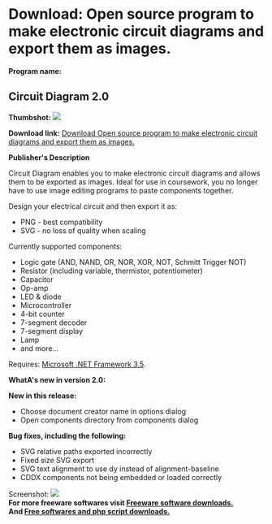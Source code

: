 # Download: Open source program to make electronic circuit diagrams and export them as images.

**Program name:**

## Circuit Diagram 2.0

  
**Thumbshot:** ![](http://www.freewarefiles.com/screenshot/circuitdiagram_md.jpg)   
  
**Download link:** [Download Open source program to make electronic circuit diagrams and export them as images.](http://freesoftwares.boysofts.com/Circuit-Diagram_program_70334.html)  
  


**Publisher's Description**  
  


Circuit Diagram enables you to make electronic circuit diagrams and allows them to be exported as images. Ideal for use in coursework, you no longer have to use image editing programs to paste components together. 

Design your electrical circuit and then export it as:

  * PNG - best compatibility 
  * SVG - no loss of quality when scaling 

Currently supported components:

  * Logic gate (AND, NAND, OR, NOR, XOR, NOT, Schmitt Trigger NOT) 
  * Resistor (including variable, thermistor, potentiometer) 
  * Capacitor 
  * Op-amp 
  * LED & diode 
  * Microcontroller 
  * 4-bit counter 
  * 7-segment decoder 
  * 7-segment display 
  * Lamp 
  * and more... 

Requires: [Microsoft .NET Framework 3.5](http://www.freewarefiles.com/Microsoft-NET-Framework-3_program_31320.html).

**WhatA's new in version 2.0:**

**New in this release:**

  * Choose document creator name in options dialog 
  * Open components directory from components dialog 

**Bug fixes, including the following:**

  * SVG relative paths exported incorrectly 
  * Fixed size SVG export 
  * SVG text alignment to use dy instead of alignment-baseline 
  * CDDX components not being embedded or loaded correctly 

  
  
Screenshot: ![](http://www.freewarefiles.com/screenshot/circuitdiagram.jpg)   
**For more freeware softwares visit [Freeware software downloads.](http://freesoftwares.boysofts.com/)**   
**And [Free softwares and php script downloads.](http://www.boysofts.com/)**
